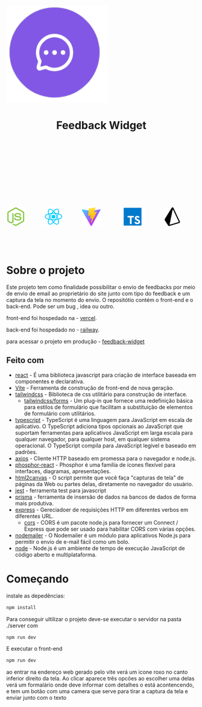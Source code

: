 <div style="margin-bottom: 200px;" >
  <a href="https://feedback-widget-eight-tau.vercel.app/" >
    <img src="./web/src/assets/feedback-screenshot-removebg-preview.png"/>
  </a>
  <h1 align="center" style="text-align: center">Feedback Widget</h1>
</div>

<div style="display: flex; gap: 50px; margin-bottom: 100px;">
  <img style="height: 50px; width: auto;" src="./web/src/assets/pngwing.com(1).png" alt="node logo"
  title="node">
  <img style="height: 50px; width: auto;" src="./web/src/assets/pngwing.com.png" alt="react logo" title="react">
  <img  style="height: 50px; width: auto;"  src="./web/src/assets/pngwing.com(2).png" alt="vite logo" title="vite">
  <img  style="height: 50px; width: auto;"  src="./web/src/assets/pngwing.com(3).png" alt="typescript logo" title="typescript">
  <img style="height: 50px; width: auto;"  src="./web/src/assets/prisma-4.svg" alt="prisma logo" title="prisma ORM">
</div>

# Sobre o projeto

Este projeto tem como finalidade possibilitar o envio de feedbacks por meio de 
envio de email ao proprietário do site junto com tipo do feedback e um captura 
da tela no momento do envio. O repositótio contém o front-end e o back-end.
Pode ser um bug , idea ou outro.

front-end foi hospedado na - [vercel](https://vercel.com/).

back-end foi hospedado no - [railway](https://railway.app/).

para acessar o projeto em produção - [feedback-widget](https://feedback-widget-eight-tau.vercel.app/)

## Feito com
- [react](https://github.com/facebook/react) - É uma biblioteca javascript para
criação de interface baseada em componentes e declarativa.
- [Vite](https://github.com/vitejs/vite) - Ferramenta de construção de front-end
de nova geração.
- [tailwindcss](https://github.com/tailwindlabs/tailwindcss) - Biblioteca de css
utilitário para construção de interface.
  - [tailwindcss/forms](https://github.com/tailwindlabs/tailwindcss-forms) - Um plug-in que fornece uma redefinição básica para estilos de formulário que facilitam a substituição de elementos de formulário com utilitários. 
- [typescript](https://github.com/microsoft/TypeScript) - TypeScript é uma linguagem para JavaScript em escala de aplicativo. O TypeScript adiciona tipos opcionais ao JavaScript que suportam ferramentas para aplicativos JavaScript em larga escala para qualquer navegador, para qualquer host, em qualquer sistema operacional. O TypeScript compila para JavaScript legível e baseado em padrões. 
- [axios](https://github.com/axios/axios) - Cliente HTTP baseado em promessa para o navegador e node.js.
- [phosphor-react](https://github.com/phosphor-icons/phosphor-react) - Phosphor é uma família de ícones flexível para interfaces, diagramas, apresentações.
- [html2canvas](https://github.com/niklasvh/html2canvas) - O script permite que você faça "capturas de tela" de páginas da Web ou partes delas, diretamente no navegador do usuário.
- [jest](https://github.com/facebook/jest) - ferramenta test para javascript
- [prisma](https://github.com/prisma/prisma) - ferramenta de insersão de dados na bancos
de dados de forma mais produtiva.
- [express](https://github.com/expressjs/express) - Gereciadoer de requisições HTTP em diferentes verbos em diferentes URL.
  - [cors](https://github.com/expressjs/cors) - CORS é um pacote node.js para fornecer um Connect / Express que pode ser usado para habilitar CORS com várias opções.
- [nodemailer](https://github.com/nodemailer/nodemailer) - O Nodemailer é um módulo para aplicativos Node.js para permitir o envio de e-mail fácil como um bolo.
- [node](https://github.com/nodejs/node) - Node.js é um ambiente de tempo de execução JavaScript de código aberto e multiplataforma.

# Começando

instale as depedências:
```sh
npm install
```
Para conseguir ultilizar o projeto deve-se executar o servidor na pasta ./server com
```sh
npm run dev
```
E executar o front-end 
```sh
npm run dev
```
ao entrar na endereço web gerado pelo vite verá um icone roxo no canto inferior
direito da tela.
Ao clicar aparece três opcões ao escolher uma delas verá um formalário onde deve
informar com detalhes o está acontencendo, e tem um botão com uma camera que serve 
para tirar a captura da tela e enviar junto com o texto
